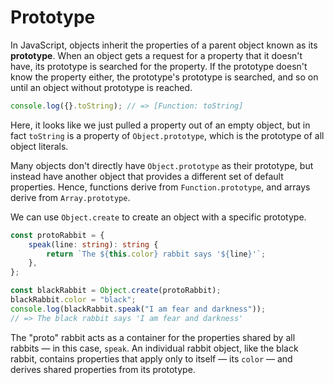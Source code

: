 # Prototype

In JavaScript, objects inherit the properties of a parent object known
as its **prototype**. When an object gets a request for a property that
it doesn't have, its prototype is searched for the property. If the
prototype doesn't know the property either, the prototype's prototype is
searched, and so on until an object without prototype is reached.

```ts
console.log({}.toString); // => [Function: toString]
```

Here, it looks like we just pulled a property out of an empty object,
but in fact `toString` is a property of `Object.prototype`, which is the
prototype of all object literals.

Many objects don't directly have `Object.prototype` as their prototype,
but instead have another object that provides a different set of default
properties. Hence, functions derive from `Function.prototype`, and
arrays derive from `Array.prototype`.

We can use `Object.create` to create an object with a specific
prototype.

```ts
const protoRabbit = {
    speak(line: string): string {
        return `The ${this.color} rabbit says '${line}'`;
    },
};

const blackRabbit = Object.create(protoRabbit);
blackRabbit.color = "black";
console.log(blackRabbit.speak("I am fear and darkness"));
// => The black rabbit says 'I am fear and darkness'
```

The "proto" rabbit acts as a container for the properties shared by all
rabbits — in this case, `speak`. An individual rabbit object, like the
black rabbit, contains properties that apply only to itself — its
`color` — and derives shared properties from its prototype.
